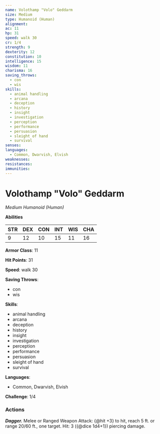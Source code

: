 ```yaml
---
name: Volothamp "Volo" Geddarm
size: Medium
type: Humanoid (Human)
alignment: 
ac: 11
hp: 31
speed: walk 30
cr: 1/4
strength: 9
dexterity: 12
constitution: 10
intelligence: 15
wisdom: 11
charisma: 16
saving_throws:
  - con
  - wis
skills:
  - animal handling
  - arcana
  - deception
  - history
  - insight
  - investigation
  - perception
  - performance
  - persuasion
  - sleight of hand
  - survival
senses: 
languages:
  - Common, Dwarvish, Elvish
weaknesses:
resistances:
immunities:
---
```


# Volothamp "Volo" Geddarm

*Medium Humanoid (Human)*

**Abilities**

| STR | DEX | CON | INT | WIS | CHA |
| --- | --- | --- | --- | --- | --- |
| 9 | 12 | 10 | 15 | 11 | 16 |

**Armor Class**: 11

**Hit Points**: 31

**Speed**: walk 30

**Saving Throws**:
  - con
  - wis

**Skills**:
  - animal handling
  - arcana
  - deception
  - history
  - insight
  - investigation
  - perception
  - performance
  - persuasion
  - sleight of hand
  - survival

**Languages**:
  - Common, Dwarvish, Elvish

**Challenge**: 1/4

### Actions
***Dagger.*** Melee or Ranged Weapon Attack: {@hit +3} to hit, reach 5 ft. or range 20/60 ft., one target. Hit: 3 ({@dice 1d4+1}) piercing damage.

